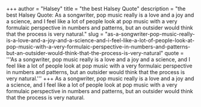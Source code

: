 +++
author = "Halsey"
title = "the best Halsey Quote"
description = "the best Halsey Quote: As a songwriter, pop music really is a love and a joy and a science, and I feel like a lot of people look at pop music with a very formulaic perspective in numbers and patterns, but an outsider would think that the process is very natural."
slug = "as-a-songwriter-pop-music-really-is-a-love-and-a-joy-and-a-science-and-i-feel-like-a-lot-of-people-look-at-pop-music-with-a-very-formulaic-perspective-in-numbers-and-patterns-but-an-outsider-would-think-that-the-process-is-very-natural"
quote = '''As a songwriter, pop music really is a love and a joy and a science, and I feel like a lot of people look at pop music with a very formulaic perspective in numbers and patterns, but an outsider would think that the process is very natural.'''
+++
As a songwriter, pop music really is a love and a joy and a science, and I feel like a lot of people look at pop music with a very formulaic perspective in numbers and patterns, but an outsider would think that the process is very natural.
